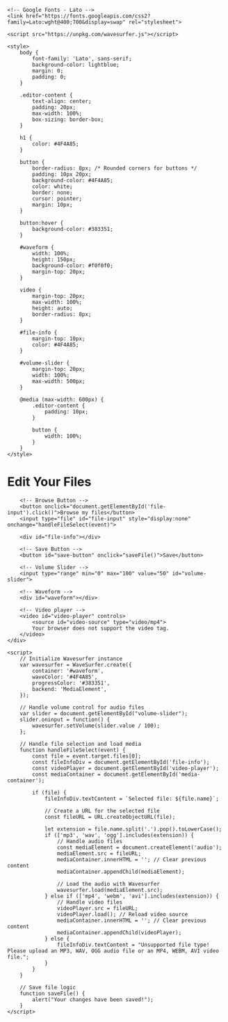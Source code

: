 <!DOCTYPE html>
<html lang="en">
<head>
    <meta charset="UTF-8">
    <meta name="viewport" content="width=device-width, initial-scale=1.0">
    <title>File Editor</title>
    
    <!-- Google Fonts - Lato -->
    <link href="https://fonts.googleapis.com/css2?family=Lato:wght@400;700&display=swap" rel="stylesheet">
    
    <script src="https://unpkg.com/wavesurfer.js"></script>

    <style>
        body {
            font-family: 'Lato', sans-serif;
            background-color: lightblue;
            margin: 0;
            padding: 0;
        }
        
        .editor-content {
            text-align: center;
            padding: 20px;
            max-width: 100%;
            box-sizing: border-box;
        }

        h1 {
            color: #4F4A85;
        }

        button {
            border-radius: 8px; /* Rounded corners for buttons */
            padding: 10px 20px;
            background-color: #4F4A85;
            color: white;
            border: none;
            cursor: pointer;
            margin: 10px;
        }

        button:hover {
            background-color: #383351;
        }

        #waveform {
            width: 100%;
            height: 150px;
            background-color: #f0f0f0;
            margin-top: 20px;
        }

        video {
            margin-top: 20px;
            max-width: 100%;
            height: auto;
            border-radius: 8px;
        }

        #file-info {
            margin-top: 10px;
            color: #4F4A85;
        }

        #volume-slider {
            margin-top: 20px;
            width: 100%;
            max-width: 500px;
        }

        @media (max-width: 600px) {
            .editor-content {
                padding: 10px;
            }

            button {
                width: 100%;
            }
        }
    </style>
</head>
<body class="home">
    <div class="editor-content">
        <h1>Edit Your Files</h1>

        <!-- Browse Button -->
        <button onclick="document.getElementById('file-input').click()">Browse my files</button>
        <input type="file" id="file-input" style="display:none" onchange="handleFileSelect(event)">
        
        <div id="file-info"></div>

        <!-- Save Button -->
        <button id="save-button" onclick="saveFile()">Save</button>

        <!-- Volume Slider -->
        <input type="range" min="0" max="100" value="50" id="volume-slider">

        <!-- Waveform -->
        <div id="waveform"></div>

        <!-- Video player -->
        <video id="video-player" controls>
            <source id="video-source" type="video/mp4">
            Your browser does not support the video tag.
        </video>
    </div>

    <script>
        // Initialize Wavesurfer instance
        var wavesurfer = WaveSurfer.create({
            container: '#waveform',
            waveColor: '#4F4A85',
            progressColor: '#383351',
            backend: 'MediaElement',
        });

        // Handle volume control for audio files
        var slider = document.getElementById("volume-slider");
        slider.oninput = function() {
            wavesurfer.setVolume(slider.value / 100);
        };

        // Handle file selection and load media
        function handleFileSelect(event) {
            const file = event.target.files[0];
            const fileInfoDiv = document.getElementById('file-info');
            const videoPlayer = document.getElementById('video-player');
            const mediaContainer = document.getElementById('media-container');

            if (file) {
                fileInfoDiv.textContent = `Selected file: ${file.name}`;

                // Create a URL for the selected file
                const fileURL = URL.createObjectURL(file);

                let extension = file.name.split('.').pop().toLowerCase();
                if (['mp3', 'wav', 'ogg'].includes(extension)) {
                    // Handle audio files
                    const mediaElement = document.createElement('audio');
                    mediaElement.src = fileURL;
                    mediaContainer.innerHTML = ''; // Clear previous content
                    mediaContainer.appendChild(mediaElement);

                    // Load the audio with Wavesurfer
                    wavesurfer.load(mediaElement.src);
                } else if (['mp4', 'webm', 'avi'].includes(extension)) {
                    // Handle video files
                    videoPlayer.src = fileURL;
                    videoPlayer.load(); // Reload video source
                    mediaContainer.innerHTML = ''; // Clear previous content
                    mediaContainer.appendChild(videoPlayer);
                } else {
                    fileInfoDiv.textContent = "Unsupported file type! Please upload an MP3, WAV, OGG audio file or an MP4, WEBM, AVI video file.";
                }
            }
        }

        // Save file logic
        function saveFile() {
            alert("Your changes have been saved!");
        }
    </script>
</body>
</html>
